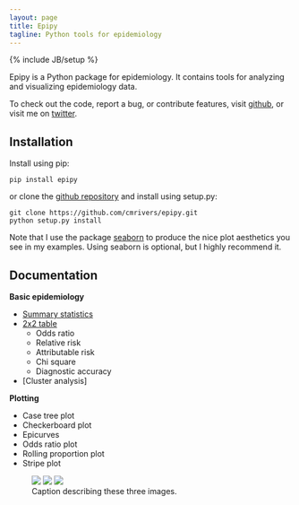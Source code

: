```yaml
---
layout: page
title: Epipy
tagline: Python tools for epidemiology
---
```

{% include JB/setup %}


Epipy is a Python package for epidemiology. It contains tools for analyzing and visualizing epidemiology data.

To check out the code, report a bug, or contribute features, visit [github](http://github.com/cmrivers/epipy), or visit me on [twitter](www.twitter.com/cmyeaton).

Installation
------------
Install using pip:

    pip install epipy

or clone the [github repository](http://github.com/cmrivers/epipy) and install using setup.py:

    git clone https://github.com/cmrivers/epipy.git
    python setup.py install


Note that I use the package [seaborn](http://stanford.edu/~mwaskom/software/seaborn/) to produce the nice plot aesthetics you see in my examples. Using seaborn is optional, but I highly recommend it.


Documentation
------------

**Basic epidemiology**

* [Summary statistics](cmrivers.github.io/epipy/analyses/2015/05/07/summarystats.md)
* [2x2 table](cmrivers.github.io/epipy/analyses/2015/05/07/summarystats.md)
  * Odds ratio
  * Relative risk
  * Attributable risk
  * Chi square
  * Diagnostic accuracy
* [Cluster analysis]

**Plotting**

* Case tree plot
* Checkerboard plot
* Epicurves
* Odds ratio plot
* Rolling proportion plot
* Stripe plot


<figure class="third">
	<img src="https://github.com/cmrivers/epipy/blob/master/figs/example_stripe_plot.png">
	<img src="https://github.com/cmrivers/epipy/blob/master/figs/mers_r0_hist.png">
	<img src="https://github.com/cmrivers/epipy/blob/master/figs/mers_r0_hist.png">
	<figcaption>Caption describing these three images.</figcaption>
</figure>
